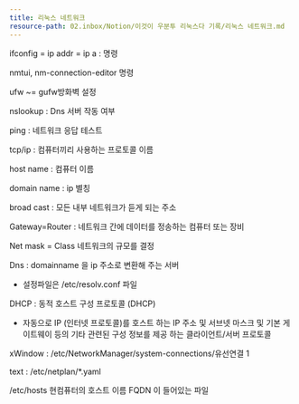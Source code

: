 ```yaml
---
title: 리눅스 네트워크
resource-path: 02.inbox/Notion/이것이 우분투 리눅스다 기록/리눅스 네트워크.md
---
```

ifconfig = ip addr = ip a : 명령

nmtui, nm-connection-editor 명령

ufw ~= gufw방화벽 설정

nslookup : Dns 서버 작동 여부

ping : 네트워크 응답 테스트

  

tcp/ip : 컴퓨터끼리 사용하는 프로토콜 이름

host name : 컴퓨터 이름

domain name : ip 별칭

broad cast : 모든 내부 네트워크가 듣게 되는 주소

Gateway=Router : 네트워크 간에 데이터를 정송하는 컴퓨터 또는 장비

Net mask = Class 네트워크의 규모를 결정

Dns : domainname 을 ip 주소로 변환해 주는 서버

- 설정파일은 /etc/resolv.conf 파일

DHCP : 동적 호스트 구성 프로토콜 (DHCP)

- 자동으로 IP (인터넷 프로토콜)를 호스트 하는 IP 주소 및 서브넷 마스크 및 기본 게이트웨이 등의 기타 관련된 구성 정보를 제공 하는 클라이언트/서버 프로토콜

xWindow : /etc/NetworkManager/system-connections/유선연결 1

text : /etc/netplan/*.yaml

/etc/hosts 현컴퓨터의 호스트 이름 FQDN 이 들어있는 파일